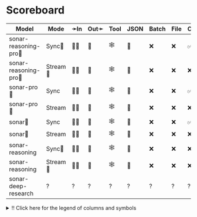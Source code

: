 # Scoreboard

| Model                | Mode    | ➛In   | Out➛   | Tool | JSON | Batch | File | Cite | Text | Probs | Limits | Usage | Finish |
| -------------------- | ------- | ----- | ------ | ---- | ---- | ----- | ---- | ---- | ---- | ----- | ------ | ----- | ------ |
| sonar-reasoning-pro🥇 | Sync🧠   | 💬📸  | 💬     | 🕸️   | 📐    | ❌    | ❌   | ✅   | 📏    | ❌    | ❌     | ✅    | ✅     |
| sonar-reasoning-pro🥇 | Stream🧠 | 💬📸  | 💬     | 🕸️   | 📐    | ❌    | ❌   | ❌   | 📏    | ❌    | ❌     | ✅    | ✅     |
| sonar-pro🥈           | Sync    | 💬📸  | 💬     | 🕸️   | 📐    | ❌    | ❌   | ✅   | 📏    | ❌    | ❌     | ✅    | ✅     |
| sonar-pro🥈           | Stream  | 💬📸  | 💬     | 🕸️   | 📐    | ❌    | ❌   | ❌   | 📏    | ❌    | ❌     | ✅    | ✅     |
| sonar🥉               | Sync    | 💬📸  | 💬     | 🕸️   | 📐    | ❌    | ❌   | ✅   | 📏    | ❌    | ❌     | ✅    | ✅     |
| sonar🥉               | Stream  | 💬📸  | 💬     | 🕸️   | 📐    | ❌    | ❌   | ❌   | 📏    | ❌    | ❌     | ✅    | ✅     |
| sonar-reasoning      | Sync🧠   | 💬📸  | 💬     | 🕸️   | 📐    | ❌    | ❌   | ❌   | 📏    | ❌    | ❌     | ✅    | ✅     |
| sonar-reasoning      | Stream🧠 | 💬📸  | 💬     | 🕸️   | 📐    | ❌    | ❌   | ❌   | 📏    | ❌    | ❌     | ✅    | ✅     |
| sonar-deep-research  | ?       | ?     | ?      | ?    | ?    | ?     | ?    | ?    | ?    | ?     | ?      | ?     | ?      |
<details>
<summary>‼️ Click here for the legend of columns and symbols</summary>

- 🏠: Runs locally.
- Sync:   Runs synchronously, the reply is only returned once completely generated
- Stream: Streams the reply as it is generated. Occasionally less features are supported in this mode
- 🧠: Has chain-of-thought thinking process
    - Both redacted (Anthropic, Gemini, OpenAI) and explicit (Deepseek R1, Qwen3, etc)
    - Many models can be used in both mode. In this case they will have two rows, one with thinking and one
      without. It is frequent that certain functionalities are limited in thinking mode, like tool calling.
- ✅: Implemented and works great
- ❌: Not supported by genai. The provider may support it, but genai does not (yet). Please send a PR to add
  it!
- 💬: Text
- 📄: PDF: process a PDF as input, possibly with OCR
- 📸: Image: process an image as input; most providers support PNG, JPG, WEBP and non-animated GIF, or generate images
- 🎤: Audio: process an audio file (e.g. MP3, WAV, Flac, Opus) as input, or generate audio
- 🎥: Video: process a video (e.g. MP4) as input, or generate a video (e.g. Veo 3)
- 💨: Feature is flaky (Tool calling) or inconsistent (Usage is not always reported)
- 🌐: Country where the company is located
- Tool: Tool calling, using [genai.ToolDef](https://pkg.go.dev/github.com/maruel/genai#ToolDef); best is ✅🪨🕸️
		- 🪨: Tool calling can be forced; aka you can force the model to call a tool. This is great.
		- 🕸️: Web search
- JSON: ability to output JSON in free form, or with a forced schema specified as a Go struct
    - ✅: Supports both free form and with a schema
    - ☁️ :Supports only free form
		- 📐: Supports only a schema
- Batch: Process asynchronously batches during off peak hours at a discounts
- Text: Text features
    - '🌱': Seed option for deterministic output
    - '📏': MaxTokens option to cap the amount of returned tokens
    - '🛑': Stop sequence to stop generation when a token is generated
- File: Upload and store large files via a separate API
- Cite: Citation generation from a provided document, specially useful for RAG
- Probs: Return logprobs to analyse each token probabilities
- Limits: Returns the rate limits, including the remaining quota
</details>
